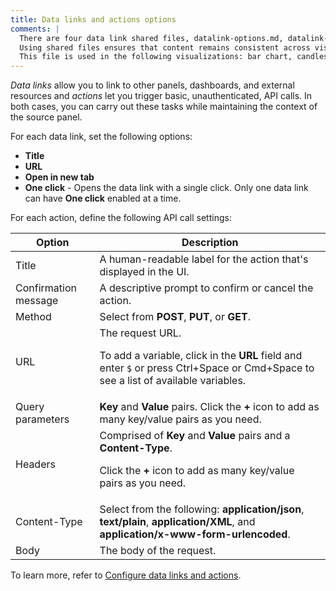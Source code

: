 ```yaml
---
title: Data links and actions options
comments: |
  There are four data link shared files, datalink-options.md, datalink-options-1.md, datalink-options-2.md, and datalink-options-3.md to cover the most common combinations of options. 
  Using shared files ensures that content remains consistent across visualizations that share the same options and users don't have to figure out which options apply to a specific visualization when reading that content.
  This file is used in the following visualizations: bar chart, candlestick, state timeline, status history, time series, trend, xy chart
---
```


_Data links_ allow you to link to other panels, dashboards, and external resources and _actions_ let you trigger basic, unauthenticated, API calls.
In both cases, you can carry out these tasks while maintaining the context of the source panel.

For each data link, set the following options:

- **Title**
- **URL**
- **Open in new tab**
- **One click** - Opens the data link with a single click. Only one data link can have **One click** enabled at a time.

For each action, define the following API call settings:

<!-- prettier-ignore-start -->

| Option               | Description                                                       |
| -------------------- | ----------------------------------------------------------------- |
| Title                | A human-readable label for the action that's displayed in the UI. |
| Confirmation message | A descriptive prompt to confirm or cancel the action. |
| Method               | Select from **POST**, **PUT**, or **GET**. |
| URL                  | The request URL.</p><p>To add a variable, click in the **URL** field and enter `$` or press Ctrl+Space or Cmd+Space to see a list of available variables. |
| Query parameters     | **Key** and **Value** pairs. Click the **+** icon to add as many key/value pairs as you need. |
| Headers              | Comprised of **Key** and **Value** pairs and a **Content-Type**.</p><p>Click the **+** icon to add as many key/value pairs as you need. |
| Content-Type         | Select from the following: **application/json**, **text/plain**, **application/XML**, and **application/x-www-form-urlencoded**. |
| Body                 | The body of the request. |

<!-- prettier-ignore-end -->

To learn more, refer to [Configure data links and actions](../../configure-data-links/).
